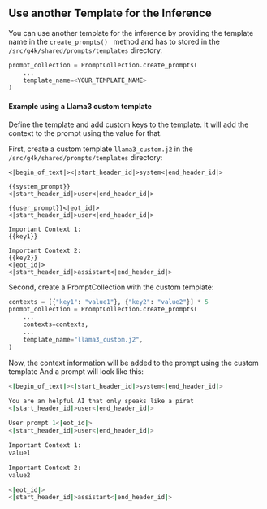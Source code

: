
## Use another Template for the Inference

You can use another template for the inference by providing the template name in the `create_prompts()
` method and has to stored in the `/src/g4k/shared/prompts/templates` directory.

```python
prompt_collection = PromptCollection.create_prompts(
    ...
    template_name=<YOUR_TEMPLATE_NAME>
)
```

#### Example using a Llama3 custom template

Define the template and add custom keys to the template.
It will add the context to the prompt using the value for that.

First, create a custom template `llama3_custom.j2` in the `/src/g4k/shared/prompts/templates` directory:

```jinja2
<|begin_of_text|><|start_header_id|>system<|end_header_id|>

{{system_prompt}}
<|start_header_id|>user<|end_header_id|>

{{user_prompt}}<|eot_id|>
<|start_header_id|>user<|end_header_id|>

Important Context 1:
{{key1}}

Important Context 2:
{{key2}}
<|eot_id|>
<|start_header_id|>assistant<|end_header_id|>
```

Second, create a PromptCollection with the custom template:

```python
contexts = [{"key1": "value1"}, {"key2": "value2"}] * 5
prompt_collection = PromptCollection.create_prompts(
    ...
    contexts=contexts,
    ...
    template_name="llama3_custom.j2",
)
```

Now, the context information will be added to the prompt using the custom template And a prompt will look like this:

```bash
<|begin_of_text|><|start_header_id|>system<|end_header_id|>

You are an helpful AI that only speaks like a pirat
<|start_header_id|>user<|end_header_id|>

User prompt 1<|eot_id|>
<|start_header_id|>user<|end_header_id|>

Important Context 1:
value1

Important Context 2:
value2

<|eot_id|>
<|start_header_id|>assistant<|end_header_id|>
```
